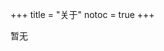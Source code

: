 +++
title = "关于"
notoc = true
+++

暂无

<!--{{% fluid_img class="pure-u-1-1" src="/img/apple-touch-icon.png"%}}-->

